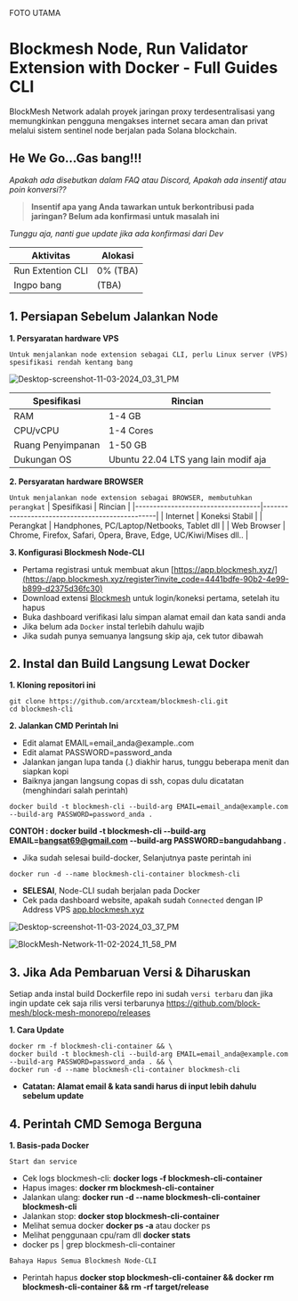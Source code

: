 FOTO UTAMA

# Blockmesh Node, Run Validator Extension with Docker - Full Guides CLI

BlockMesh Network adalah proyek jaringan proxy terdesentralisasi yang memungkinkan pengguna mengakses internet secara aman dan privat melalui sistem sentinel node berjalan pada Solana blockchain.

## He We Go...Gas bang!!!
*Apakah ada disebutkan dalam FAQ atau Discord, Apakah ada insentif atau poin konversi??*
> **Insentif apa yang Anda tawarkan untuk berkontribusi pada jaringan? Belum ada konfirmasi untuk masalah ini**

*Tunggu aja, nanti gue update jika ada konfirmasi dari Dev*

| Aktivitas             | Alokasi |
|-----------------------|---------|
| Run Extention CLI | 0% (TBA) |
| Ingpo bang | (TBA) |

## 1. Persiapan Sebelum Jalankan Node
**1. Persyaratan hardware VPS** 

`Untuk menjalankan node extension sebagai CLI, perlu Linux server (VPS) spesifikasi rendah kentang bang`

![Desktop-screenshot-11-03-2024_03_31_PM](https://github.com/user-attachments/assets/9076e52e-e7a1-4cb4-b22f-d3b166fd78a7)


| Spesifikasi                       | Rincian                                       |
|-----------------------------------|----------------------------------------------|
| RAM                               | 1-4 GB                                       |
| CPU/vCPU                          | 1-4 Cores                                    |
| Ruang Penyimpanan                 | 1-50 GB                                      |
| Dukungan OS                       | Ubuntu 22.04 LTS yang lain modif aja         |

**2. Persyaratan hardware BROWSER** 

`Untuk menjalankan node extension sebagai BROWSER, membutuhkan perangkat`
|  Spesifikasi                       | Rincian                                         |
|-----------------------------------|------------------------------------------------|
| Internet                          | Koneksi Stabil                            |
| Perangkat                         | Handphones, PC/Laptop/Netbooks, Tablet dll | 
| Web Browser                       | Chrome, Firefox, Safari, Opera, Brave, Edge, UC/Kiwi/Mises dll.. |

**3. Konfigurasi Blockmesh Node-CLI**

- Pertama registrasi untuk membuat akun [https://app.blockmesh.xyz/](https://app.blockmesh.xyz/register?invite_code=4441bdfe-90b2-4e99-b899-d2375d36fc30)
- Download extensi [Blockmesh](https://chromewebstore.google.com/detail/blockmesh-network/obfhoiefijlolgdmphcekifedagnkfjp) untuk login/koneksi pertama, setelah itu hapus
- Buka dashboard verifikasi lalu simpan alamat email dan kata sandi anda
- Jika belum ada `Docker` instal terlebih dahulu wajib
- Jika sudah punya semuanya langsung skip aja, cek tutor dibawah

## 2. Instal dan Build Langsung Lewat Docker

**1. Kloning repositori ini**

```
git clone https://github.com/arcxteam/blockmesh-cli.git
cd blockmesh-cli
```

**2. Jalankan CMD Perintah Ini**

- Edit alamat EMAIL=email_anda@example..com
- Edit alamat PASSWORD=password_anda
- Jalankan jangan lupa tanda (.) diakhir harus, tunggu beberapa menit dan siapkan kopi
- Baiknya jangan langsung copas di ssh, copas dulu dicatatan (menghindari salah perintah)
  
```
docker build -t blockmesh-cli --build-arg EMAIL=email_anda@example.com --build-arg PASSWORD=password_anda .
```
**CONTOH : docker build -t blockmesh-cli --build-arg EMAIL=bangsat69@gmail.com --build-arg PASSWORD=bangudahbang .**

- Jika sudah selesai build-docker, Selanjutnya paste perintah ini

```
docker run -d --name blockmesh-cli-container blockmesh-cli
```
- **SELESAI**, Node-CLI sudah berjalan pada Docker
- Cek pada dashboard website, apakah sudah `Connected` dengan IP Address VPS  [app.blockmesh.xyz](https://app.blockmesh.xyz/register?invite_code=4441bdfe-90b2-4e99-b899-d2375d36fc30)

![Desktop-screenshot-11-03-2024_03_37_PM](https://github.com/user-attachments/assets/8af1b035-39bb-4129-8655-58f9fdb06856)

![BlockMesh-Network-11-02-2024_11_58_PM](https://github.com/user-attachments/assets/7a5fa7d1-404e-46f7-90fe-c5d7a91f1ae0)


## 3. Jika Ada Pembaruan Versi & Diharuskan

Setiap anda instal build Dockerfile repo ini sudah `versi terbaru` dan jika ingin update cek saja rilis versi terbarunya https://github.com/block-mesh/block-mesh-monorepo/releases

**1. Cara Update**

```
docker rm -f blockmesh-cli-container && \
docker build -t blockmesh-cli --build-arg EMAIL=email_anda@example.com --build-arg PASSWORD=password_anda . && \
docker run -d --name blockmesh-cli-container blockmesh-cli
```
- **Catatan: Alamat email & kata sandi harus di input lebih dahulu sebelum update**

## 4. Perintah CMD Semoga Berguna

**1. Basis-pada Docker**

`Start dan service`

- Cek logs blockmesh-cli: **docker logs -f blockmesh-cli-container**
- Hapus images: **docker rm blockmesh-cli-container**
- Jalankan ulang: **docker run -d --name blockmesh-cli-container blockmesh-cli**
- Jalankan stop: **docker stop blockmesh-cli-container**
- Melihat semua docker **docker ps -a** atau docker ps
- Melihat penggunaan cpu/ram dll **docker stats**
- docker ps | grep blockmesh-cli-container

`Bahaya Hapus Semua Blockmesh Node-CLI`

- Perintah hapus **docker stop blockmesh-cli-container && docker rm blockmesh-cli-container && rm -rf target/release**
